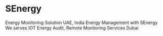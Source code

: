 # SEnergy
Energy Monitoring Solution UAE, India Energy Management with SEnergy We serves IOT Energy Audit, Remote Monitoring Services Dubai
